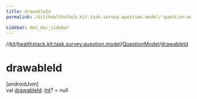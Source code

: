```yaml
---
title: drawableId
permalink: /kit/healthstack.kit.task.survey.question.model/-question-model/drawable-id.html

sidebar: dev_doc_sidebar
---
```

//[kit](../../../index.html)/[healthstack.kit.task.survey.question.model](../index.html)/[QuestionModel](index.html)/[drawableId](drawable-id.html)



# drawableId



[androidJvm]\
val [drawableId](drawable-id.html): [Int](https://kotlinlang.org/api/latest/jvm/stdlib/kotlin/-int/index.html)? = null




